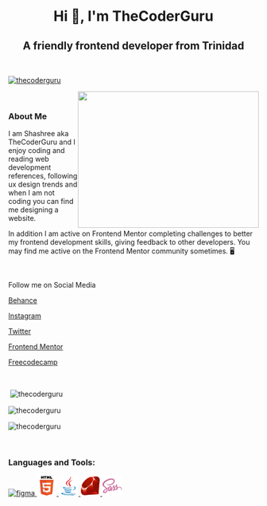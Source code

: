 <h1 align="center">Hi 👋, I'm TheCoderGuru</h1>

<h2 align="center">A friendly frontend developer from Trinidad</h2>

<br>

<p align="left"> <a href="https://github.com/ryo-ma/github-profile-trophy"><img src="https://github-profile-trophy.vercel.app/?username=thecoderguru" alt="thecoderguru" /></a> </p>

<img align="right" height="274px" width="364px" src="https://cdn.dribbble.com/users/1025838/screenshots/6220885/devguy3.gif">

<br>

<h3>About Me</h3>

I am Shashree aka TheCoderGuru and I enjoy coding and reading web development references, following ux design trends and when I am not coding you can find me designing a website.

In addition I am active on Frontend Mentor completing challenges to better my frontend development skills, giving feedback to other developers. You may find me active on the Frontend Mentor community sometimes. 🖥

<br>

Follow me on Social Media

[Behance](https://www.behance.net/shashreesamuel2003)

[Instagram](https://www.instagram.com/thecoderguru_official)

[Twitter](https://www.twitter.com/TheCoderGuru)

[Frontend Mentor](https://www.frontendmentor.io/profile/TheCoderGuru)

[Freecodecamp](https://www.freecodecamp.org/TheCoderGuru)


<br>

<p>&nbsp;<img align="center" src="https://github-readme-stats.vercel.app/api?username=thecoderguru&show_icons=true&locale=en&layout=10" alt="thecoderguru" /></p>

<img align="center" src="https://github-readme-stats.vercel.app/api/top-langs/?username=TheCoderGuru&layout=compact" alt="thecoderguru" />


<p><img align="center" src="https://github-readme-streak-stats.herokuapp.com/?user=thecoderguru&" alt="thecoderguru" /></p>

<br>
<p align="left">
</p>

<h3 align="left">Languages and Tools:</h3>
<p align="left">  <a href="https://www.figma.com/" target="_blank" rel="noreferrer"> <img src="https://www.vectorlogo.zone/logos/figma/figma-icon.svg" alt="figma" width="40" height="40"/> </a> <a href="https://www.w3.org/html/" target="_blank" rel="noreferrer"> <img src="https://raw.githubusercontent.com/devicons/devicon/master/icons/html5/html5-original-wordmark.svg" alt="html5" width="40" height="40"/> </a> <a href="https://www.java.com" target="_blank" rel="noreferrer"> <img src="https://raw.githubusercontent.com/devicons/devicon/master/icons/java/java-original.svg" alt="java" width="40" height="40"/> </a> <a href="https://developer.mozilla.org/en-US/docs/Web/JavaScript" target="_blank" rel="noreferrer">  <img src="https://raw.githubusercontent.com/devicons/devicon/master/icons/ruby/ruby-original.svg" alt="ruby" width="40" height="40"/> </a> <a href="https://sass-lang.com" target="_blank" rel="noreferrer"> <img src="https://raw.githubusercontent.com/devicons/devicon/master/icons/sass/sass-original.svg" alt="sass" width="40" height="40"/> </a> <a href="https://www.vagrantup.com/" target="_blank" rel="noreferrer"> 

<br>

